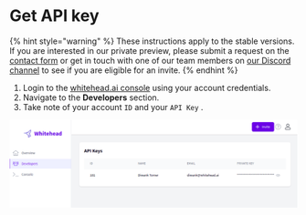 # Get API key

{% hint style="warning" %}
 These instructions apply to the stable versions. If you are interested in our private preview, please submit a request on the [contact form](https://whitehead-ai.zendesk.com/hc/en-us/requests/new) or get in touch with one of our team members on [our Discord channel](https://discord.gg/bMJ8VJ7M) to see if you are eligible for an invite.
{% endhint %}

1. Login to the [whitehead.ai console](https://console.whitehead.ai) using your account credentials. 
2. Navigate to the **Developers** section. 
3. Take note of your account `ID` and your `API Key` . 

![](../../.gitbook/assets/screenshot-from-2021-06-17-18-25-58.png)

